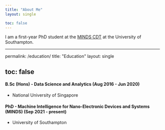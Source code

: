```yaml
---
title: "About Me"
layout: single

toc: false
---
```


I am a first-year PhD student at the [MINDS CDT](https://www.mindscdt.southampton.ac.uk) at the University of Southampton. 

---
permalink: /education/
title: "Education"
layout: single

toc: false
---

#### B.Sc (Hons) - Data Science and Analytics  (Aug 2016 - Jun 2020)
* National University of Singapore

#### PhD - Machine Intelligence for Nano-Electronic Devices and Systems (MINDS) (Sep 2021 - present)
* University of Southampton

